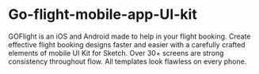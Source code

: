 # Go-flight-mobile-app-UI-kit
GOFlight is an iOS and Android made to help in your flight booking. Create effective flight booking designs faster and easier with a carefully crafted elements of mobile UI Kit for Sketch. Over 30+ screens are strong consistency throughout flow. All templates look flawless on every phone.
